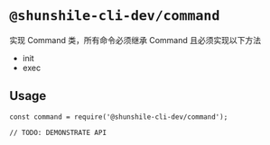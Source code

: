 # `@shunshile-cli-dev/command`

实现 Command 类，所有命令必须继承 Command 
且必须实现以下方法
- init
- exec

## Usage

```
const command = require('@shunshile-cli-dev/command');

// TODO: DEMONSTRATE API
```
